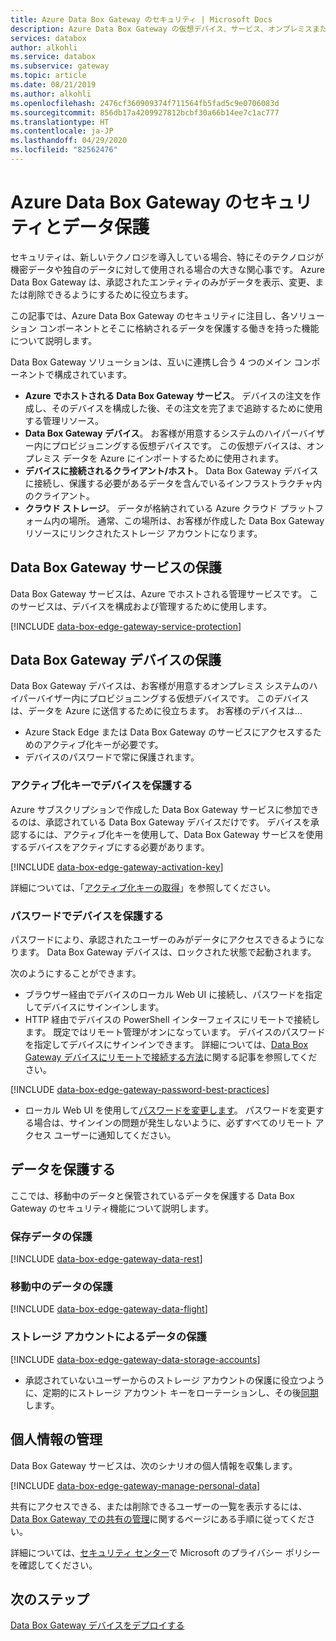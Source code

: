 ```yaml
---
title: Azure Data Box Gateway のセキュリティ | Microsoft Docs
description: Azure Data Box Gateway の仮想デバイス、サービス、オンプレミスまたはクラウド上のデータを保護するセキュリティ機能とプライバシー機能について説明します。
services: databox
author: alkohli
ms.service: databox
ms.subservice: gateway
ms.topic: article
ms.date: 08/21/2019
ms.author: alkohli
ms.openlocfilehash: 2476cf360909374f711564fb5fad5c9e0706083d
ms.sourcegitcommit: 856db17a4209927812bcbf30a66b14ee7c1ac777
ms.translationtype: HT
ms.contentlocale: ja-JP
ms.lasthandoff: 04/29/2020
ms.locfileid: "82562476"
---
```

# <a name="azure-data-box-gateway-security-and-data-protection"></a>Azure Data Box Gateway のセキュリティとデータ保護

セキュリティは、新しいテクノロジを導入している場合、特にそのテクノロジが機密データや独自のデータに対して使用される場合の大きな関心事です。 Azure Data Box Gateway は、承認されたエンティティのみがデータを表示、変更、または削除できるようにするために役立ちます。

この記事では、Azure Data Box Gateway のセキュリティに注目し、各ソリューション コンポーネントとそこに格納されるデータを保護する働きを持った機能について説明します。

Data Box Gateway ソリューションは、互いに連携し合う 4 つのメイン コンポーネントで構成されています。

- **Azure でホストされる Data Box Gateway サービス**。 デバイスの注文を作成し、そのデバイスを構成した後、その注文を完了まで追跡するために使用する管理リソース。
- **Data Box Gateway デバイス**。 お客様が用意するシステムのハイパーバイザー内にプロビジョニングする仮想デバイスです。 この仮想デバイスは、オンプレミス データを Azure にインポートするために使用されます。
- **デバイスに接続されるクライアント/ホスト**。 Data Box Gateway デバイスに接続し、保護する必要があるデータを含んでいるインフラストラクチャ内のクライアント。
- **クラウド ストレージ**。 データが格納されている Azure クラウド プラットフォーム内の場所。 通常、この場所は、お客様が作成した Data Box Gateway リソースにリンクされたストレージ アカウントになります。


## <a name="data-box-gateway-service-protection"></a>Data Box Gateway サービスの保護

Data Box Gateway サービスは、Azure でホストされる管理サービスです。 このサービスは、デバイスを構成および管理するために使用します。

[!INCLUDE [data-box-edge-gateway-service-protection](../../includes/data-box-edge-gateway-service-protection.md)]

## <a name="data-box-gateway-device-protection"></a>Data Box Gateway デバイスの保護

Data Box Gateway デバイスは、お客様が用意するオンプレミス システムのハイパーバイザー内にプロビジョニングする仮想デバイスです。 このデバイスは、データを Azure に送信するために役立ちます。 お客様のデバイスは...

- Azure Stack Edge または Data Box Gateway のサービスにアクセスするためのアクティブ化キーが必要です。
- デバイスのパスワードで常に保護されます。
<!---  secure boot enabled.
- Runs Windows Defender Device Guard. Device Guard allows you to run only trusted applications that you define in your code integrity policies.-->

### <a name="protect-the-device-via-activation-key"></a>アクティブ化キーでデバイスを保護する

Azure サブスクリプションで作成した Data Box Gateway サービスに参加できるのは、承認されている Data Box Gateway デバイスだけです。 デバイスを承認するには、アクティブ化キーを使用して、Data Box Gateway サービスを使用するデバイスをアクティブにする必要があります。

[!INCLUDE [data-box-edge-gateway-activation-key](../../includes/data-box-edge-gateway-activation-key.md)]

詳細については、「[アクティブ化キーの取得](data-box-gateway-deploy-prep.md#get-the-activation-key)」を参照してください。

### <a name="protect-the-device-via-password"></a>パスワードでデバイスを保護する

パスワードにより、承認されたユーザーのみがデータにアクセスできるようになります。 Data Box Gateway デバイスは、ロックされた状態で起動されます。

次のようにすることができます。

- ブラウザー経由でデバイスのローカル Web UI に接続し、パスワードを指定してデバイスにサインインします。
- HTTP 経由でデバイスの PowerShell インターフェイスにリモートで接続します。 既定ではリモート管理がオンになっています。 デバイスのパスワードを指定してデバイスにサインインできます。 詳細については、[Data Box Gateway デバイスにリモートで接続する方法](data-box-gateway-connect-powershell-interface.md#connect-to-the-powershell-interface)に関する記事を参照してください。

[!INCLUDE [data-box-edge-gateway-password-best-practices](../../includes/data-box-edge-gateway-password-best-practices.md)]
- ローカル Web UI を使用して[パスワードを変更します](data-box-gateway-manage-access-power-connectivity-mode.md#manage-device-access)。 パスワードを変更する場合は、サインインの問題が発生しないように、必ずすべてのリモート アクセス ユーザーに通知してください。


## <a name="protect-your-data"></a>データを保護する

ここでは、移動中のデータと保管されているデータを保護する Data Box Gateway のセキュリティ機能について説明します。

### <a name="protect-data-at-rest"></a>保存データの保護

[!INCLUDE [data-box-edge-gateway-data-rest](../../includes/data-box-edge-gateway-data-rest.md)]

### <a name="protect-data-in-flight"></a>移動中のデータの保護

[!INCLUDE [data-box-edge-gateway-data-flight](../../includes/data-box-edge-gateway-data-flight.md)]

### <a name="protect-data-via-storage-accounts"></a>ストレージ アカウントによるデータの保護

[!INCLUDE [data-box-edge-gateway-data-storage-accounts](../../includes/data-box-edge-gateway-protect-data-storage-accounts.md)]
- 承認されていないユーザーからのストレージ アカウントの保護に役立つように、定期的にストレージ アカウント キーをローテーションし、その後[同期](data-box-gateway-manage-shares.md#sync-storage-keys)します。

## <a name="manage-personal-information"></a>個人情報の管理

Data Box Gateway サービスは、次のシナリオの個人情報を収集します。

[!INCLUDE [data-box-edge-gateway-manage-personal-data](../../includes/data-box-edge-gateway-manage-personal-data.md)]

共有にアクセスできる、または削除できるユーザーの一覧を表示するには、[Data Box Gateway での共有の管理](data-box-gateway-manage-shares.md)に関するページにある手順に従ってください。

詳細については、[セキュリティ センター](https://www.microsoft.com/trustcenter)で Microsoft のプライバシー ポリシーを確認してください。

## <a name="next-steps"></a>次のステップ

[Data Box Gateway デバイスをデプロイする](data-box-gateway-deploy-prep.md)
